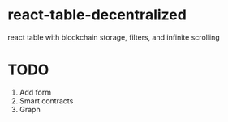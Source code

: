 # react-table-decentralized
react table with blockchain storage, filters, and infinite scrolling


# TODO
1. Add form
2. Smart contracts
3. Graph